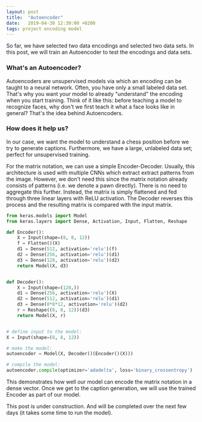 ```yaml
---
layout: post
title:  "Autoencoder"
date:   2019-04-30 12:30:00 +0200
tags: project encoding model
---
```

So far, we have selected two data encodings and selected two data sets.
In this post, we will train an Autoencoder to test the encodings and data sets.

### What's an Autoencoder?
Autoencoders are unsupervised models via which an encoding can be taught to a neural network.
Often, you have only a small labeled data set. That's why you want your model to already "understand" the encoding when you start training.
Think of it like this: before teaching a model to recognize faces, why don't we first teach it what a face looks like in general?
That's the idea behind Autoencoders.

### How does it help us?
In our case, we want the model to understand a chess position before we try to generate captions.
Furthermore, we have a large, unlabeled data set; perfect for unsupervised training.

For the matrix notation, we can use a simple Encoder-Decoder.
Usually, this architecture is used with multiple CNNs which extract extract patterns from the image. 
However, we don't need this since the matrix notation already consists of patterns (i.e. we denote a pawn directly). There is no need to aggregate this further.
Instead, the matrix is simply flattened and fed through three linear layers with ReLU activation.
The Decoder reverses this process and the resulting matrix is compared with the input matrix.

~~~ python
from keras.models import Model
from keras.layers import Dense, Activation, Input, Flatten, Reshape

def Encoder():
    X = Input(shape=(8, 8, 12))
    f = Flatten()(X)
    d1 = Dense(512, activation='relu')(f)
    d2 = Dense(256, activation='relu')(d1)
    d3 = Dense(128, activation='relu')(d2)
    return Model(X, d3)


def Decoder():
    X = Input(shape=(128,))
    d1 = Dense(256, activation='relu')(X)
    d2 = Dense(512, activation='relu')(d1)
    d3 = Dense(8*8*12, activation='relu')(d2)
    r = Reshape((8, 8, 12))(d3)
    return Model(X, r)


# define input to the model:
X = Input(shape=(8, 8, 12))

# make the model:
autoencoder = Model(X, Decoder()(Encoder()(X)))

# compile the model:
autoencoder.compile(optimizer='adadelta', loss='binary_crossentropy')
~~~

This demonstrates how well our model can encode the matrix notation in a dense vector.
Once we get to the caption generation, we will use the trained Encoder as part of our model.




This post is under construction. And will be completed over the next few days (it takes some time to run the model).
